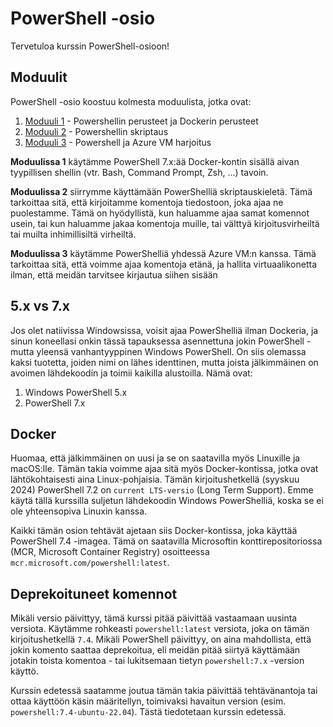 # PowerShell -osio

Tervetuloa kurssin PowerShell-osioon!

## Moduulit

PowerShell -osio koostuu kolmesta moduulista, jotka ovat:

1. [Moduuli 1](module01/README.md) - Powershellin perusteet ja Dockerin perusteet
2. [Moduuli 2](module02/README.md) - Powershellin skriptaus
3. [Moduuli 3](module03/README.md) - Powershell ja Azure VM harjoitus

**Moduulissa 1** käytämme PowerShell 7.x:ää Docker-kontin sisällä aivan tyypillisen shellin (vtr. Bash, Command Prompt, Zsh, ...) tavoin.

**Moduulissa 2** siirrymme käyttämään PowerShelliä skriptauskieletä. Tämä tarkoittaa sitä, että kirjoitamme komentoja tiedostoon, joka ajaa ne puolestamme. Tämä on hyödyllistä, kun haluamme ajaa samat komennot usein, tai kun haluamme jakaa komentoja muille, tai välttyä kirjoitusvirheiltä tai muilta inhimillisiltä virheiltä.

**Moduulissa 3** käytämme PowerShelliä yhdessä Azure VM:n kanssa. Tämä tarkoittaa sitä, että voimme ajaa komentoja etänä, ja hallita virtuaalikonetta ilman, että meidän tarvitsee kirjautua siihen sisään

## 5.x vs 7.x

Jos olet natiivissa Windowsissa, voisit ajaa PowerShelliä ilman Dockeria, ja sinun koneellasi onkin tässä tapauksessa asennettuna jokin PowerShell - mutta yleensä vanhantyyppinen Windows PowerShell. On siis olemassa kaksi tuotetta, joiden nimi on lähes identtinen, mutta joista jälkimmäinen on avoimen lähdekoodin ja toimii kaikilla alustoilla. Nämä ovat:

1. Windows PowerShell 5.x
2. PowerShell 7.x

## Docker

Huomaa, että jälkimmäinen on uusi ja se on saatavilla myös Linuxille ja macOS:lle. Tämän takia voimme ajaa sitä myös Docker-kontissa, jotka ovat lähtökohtaisesti aina Linux-pohjaisia. Tämän kirjoitushetkellä (syyskuu 2024) PowerShell 7.2 on `current LTS-versio` (Long Term Support). Emme käytä tällä kurssilla suljetun lähdekoodin Windows PowerShelliä, koska se ei ole yhteensopiva Linuxin kanssa.

Kaikki tämän osion tehtävät ajetaan siis Docker-kontissa, joka käyttää PowerShell 7.4 -imagea. Tämä on saatavilla Microsoftin konttirepositoriossa (MCR, Microsoft Container Registry) osoitteessa `mcr.microsoft.com/powershell:latest`. 

## Deprekoituneet komennot

Mikäli versio päivittyy, tämä kurssi pitää päivittää vastaamaan uusinta versiota. Käytämme rohkeasti `powershell:latest` versiota, joka on tämän kirjoitushetkellä `7.4`. Mikäli PowerShell päivittyy, on aina mahdollista, että jokin komento saattaa deprekoitua, eli meidän pitää siirtyä käyttämään jotakin toista komentoa - tai lukitsemaan tietyn `powershell:7.x` -version käyttö.

Kurssin edetessä saatamme joutua tämän takia päivittää tehtävänantoja tai ottaa käyttöön käsin määritellyn, toimivaksi havaitun version (esim. `powershell:7.4-ubuntu-22.04`). Tästä tiedotetaan kurssin edetessä.
